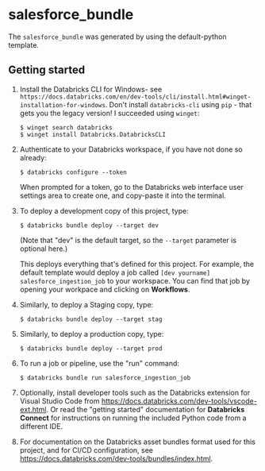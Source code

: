 # salesforce_bundle

The `salesforce_bundle` was generated by using the default-python template.

## Getting started

1. Install the Databricks CLI for Windows- see `https://docs.databricks.com/en/dev-tools/cli/install.html#winget-installation-for-windows`. Don't install `databricks-cli` using `pip` - that gets you the legacy version! I succeeded using `winget`:
    ```
    $ winget search databricks
    $ winget install Databricks.DatabricksCLI
    ```

2. Authenticate to your Databricks workspace, if you have not done so already:
    ```
    $ databricks configure --token
    ```
    When prompted for a token, go to the Databricks web interface user settings area to create one, and copy-paste it into the terminal.

3. To deploy a development copy of this project, type:
    ```
    $ databricks bundle deploy --target dev
    ```
    (Note that "dev" is the default target, so the `--target` parameter
    is optional here.)

    This deploys everything that's defined for this project.
    For example, the default template would deploy a job called
    `[dev yourname] salesforce_ingestion_job` to your workspace.
    You can find that job by opening your workpace and clicking on **Workflows**.

4. Similarly, to deploy a Staging copy, type:
   ```
   $ databricks bundle deploy --target stag
   ```
   
5. Similarly, to deploy a production copy, type:
   ```
   $ databricks bundle deploy --target prod
   ```
6. To run a job or pipeline, use the "run" command:
   ```
   $ databricks bundle run salesforce_ingestion_job
   ```

7. Optionally, install developer tools such as the Databricks extension for Visual Studio Code from
   https://docs.databricks.com/dev-tools/vscode-ext.html. Or read the "getting started" documentation for
   **Databricks Connect** for instructions on running the included Python code from a different IDE.

8. For documentation on the Databricks asset bundles format used
   for this project, and for CI/CD configuration, see
   https://docs.databricks.com/dev-tools/bundles/index.html.

